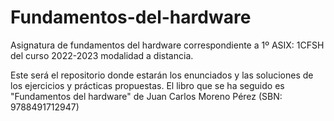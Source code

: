 # Fundamentos-del-hardware
Asignatura de fundamentos del hardware correspondiente a 1º ASIX: 1CFSH del curso 2022-2023 modalidad a distancia.

Este será el repositorio donde estarán los enunciados y las soluciones de los ejercicios y prácticas propuestas. El libro que se ha seguido es "Fundamentos del hardware" de Juan Carlos Moreno Pérez (SBN: 9788491712947)
